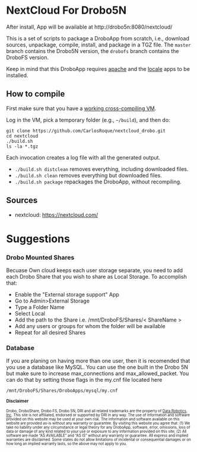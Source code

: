 # NextCloud For Drobo5N
After install, App will be available at http://drobo5n:8080/nextcloud/

This is a set of scripts to package a DroboApp from scratch, i.e., download sources, unpackage, compile, install, and package in a TGZ file. The `master` branch contains the Drobo5N version, the `drobofs` branch contains the DroboFS version.

Keep in mind that this DroboApp requires [apache](https://github.com/droboports/apache) and the [locale](https://github.com/droboports/locale) apps to be installed.

## How to compile

First make sure that you have a [working cross-compiling VM](https://github.com/droboports/droboports.github.io/wiki/Setting-up-a-VM).

Log in the VM, pick a temporary folder (e.g., `~/build`), and then do:

```
git clone https://github.com/CarlosRoque/nextcloud_drobo.git
cd nextcloud
./build.sh
ls -la *.tgz
```

Each invocation creates a log file with all the generated output.

* `./build.sh distclean` removes everything, including downloaded files.
* `./build.sh clean` removes everything but downloaded files.
* `./build.sh package` repackages the DroboApp, without recompiling.

## Sources

* nextcloud: https://nextcloud.com/

# Suggestions

### Drobo Mounted Shares
Becuase Own cloud keeps each user storage separate, you need to add each Drobo Share that you wish to share as Local Storage. To accomplish that:
 * Enable the "External storage support" App
 * Go to Admin>External Storage
 * Type a Folder Name
 * Select Local
 * Add the path to the Share i.e. /mnt/DroboFS/Shares/< ShareName >
 * Add any users or groups for whom the folder will be available
 * Repeat for all desired Shares

### Database
If you are planing on having more than one user, then it is recomended that you use a database like MySQL. You can use the one built in the Drobo 5N but make sure to increase max_connections and max_allowed_packet. You can do that by setting those flags in the my.cnf file located here
 ```
/mnt/DroboFS/Shares/DroboApps/mysql/my.cnf
 ```



<sub>**Disclaimer**</sub>

<sub><sub>Drobo, DroboShare, Drobo FS, Drobo 5N, DRI and all related trademarks are the property of [Data Robotics, Inc](http://www.drobo.com/). This site is not affiliated, endorsed or supported by DRI in any way. The use of information and software provided on this website may be used at your own risk. The information and software available on this website are provided as-is without any warranty or guarantee. By visiting this website you agree that: (1) We take no liability under any circumstance or legal theory for any DroboApp, software, error, omissions, loss of data or damage of any kind related to your use or exposure to any information provided on this site; (2) All software are made “AS AVAILABLE” and “AS IS” without any warranty or guarantee. All express and implied warranties are disclaimed. Some states do not allow limitations of incidental or consequential damages or on how long an implied warranty lasts, so the above may not apply to you.</sub></sub>
